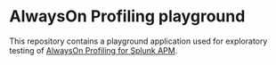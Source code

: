 # AlwaysOn Profiling playground

This repository contains a playground application used for
exploratory testing of
[AlwaysOn Profiling for Splunk APM](https://docs.splunk.com/Observability/profiling/intro-profiling.html).

